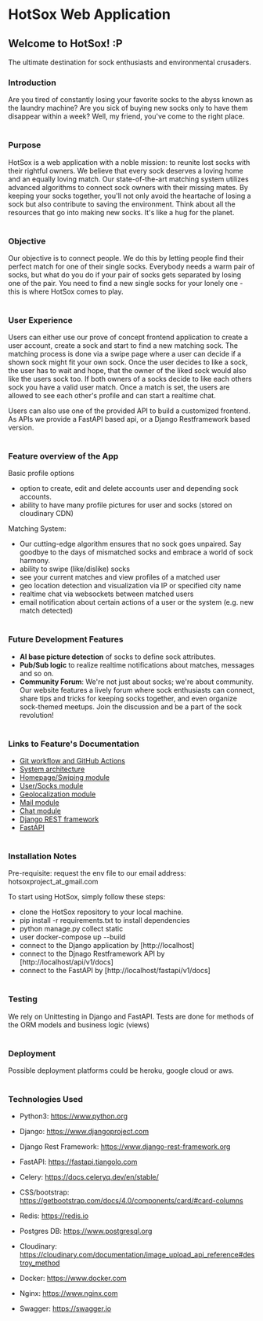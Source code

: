 # HotSox Web Application

## Welcome to HotSox! :P

The ultimate destination for sock enthusiasts and environmental crusaders.

### Introduction

Are you tired of constantly losing your favorite socks to the abyss known as the laundry machine? Are you sick of buying new socks only to have them disappear within a week? Well, my friend, you've come to the right place.
<br/><br/>

### Purpose

HotSox is a web application with a noble mission: to reunite lost socks with their rightful owners. We believe that every sock deserves a loving home and an equally loving match. Our state-of-the-art matching system utilizes advanced algorithms to connect sock owners with their missing mates. By keeping your socks together, you'll not only avoid the heartache of losing a sock but also contribute to saving the environment. Think about all the resources that go into making new socks. It's like a hug for the planet.
<br/><br/>

### Objective

Our objective is to connect people. We do this by letting people find their perfect match for one of their single socks.
Everybody needs a warm pair of socks, but what do you do if your pair of socks gets separated by losing one of the pair.
You need to find a new single socks for your lonely one - this is where HotSox comes to play.
<br/><br/>

### User Experience

Users can either use our prove of concept frontend application to create a user account, create a sock and start to find a new matching sock. The matching process is done via a swipe page where a user can decide if a shown sock might fit your own sock.
Once the user decides to like a sock, the user has to wait and hope, that the owner of the liked sock would also like the users sock too. If both owners of a socks decide to like each others sock you have a valid user match.
Once a match is set, the users are allowed to see each other's profile and can start a realtime chat.

Users can also use one of the provided API to build a customized frontend. As APIs we provide a FastAPI based api, or a Django Restframework based version.
<br/><br/>

### Feature overview of the App

Basic profile options

- option to create, edit and delete accounts user and depending sock accounts.
- ability to have many profile pictures for user and socks (stored on cloudinary CDN)

Matching System:

- Our cutting-edge algorithm ensures that no sock goes unpaired. Say goodbye to the days of mismatched socks and embrace a world of sock harmony.
- ability to swipe (like/dislike) socks
- see your current matches and view profiles of a matched user
- geo location detection and visualization via IP or specified city name
- realtime chat via websockets between matched users
- email notification about certain actions of a user or the system (e.g. new match detected)
  <br/><br/>

### Future Development Features

- **AI base picture detection** of socks to define sock attributes.
- **Pub/Sub logic** to realize realtime notifications about matches, messages and so on.
- **Community Forum**: We're not just about socks; we're about community. Our website features a lively forum where sock enthusiasts can connect, share tips and tricks for keeping socks together, and even organize sock-themed meetups. Join the discussion and be a part of the sock revolution!
  <br/><br/>

### Links to Feature's Documentation

- [Git workflow and GitHub Actions](documentation/git-documentation.md)
- [System architecture](documentation/hotsox_system_architecture.md)
- [Homepage/Swiping module](documentation/hotsox_app_home.md)
- [User/Socks module](documentation/hotsox_app_user.md)
- [Geolocalization module](documentation/hotsox_app_geo.md)
- [Mail module](documentation/hotsox_app_mail.md)
- [Chat module](documentation/hotsox_app_chat.md)
- [Django REST framework](documentation/hotsox_app_restapi.md)
- [FastAPI](documentation/hotsox_app_fastapi.md)
  <br/><br/>

### Installation Notes

Pre-requisite: request the env file to our email address: hotsoxproject_at_gmail.com

To start using HotSox, simply follow these steps:

- clone the HotSox repository to your local machine.
- pip install -r requirements.txt to install dependencies
- python manage.py collect static
- user docker-compose up --build
- connect to the Django application by [http://localhost]
- connect to the Djnago Restframework API by [http://localhost/api/v1/docs]
- connect to the FastAPI by [http://localhost/fastapi/v1/docs]
  <br/><br/>

### Testing

We rely on Unittesting in Django and FastAPI. Tests are done for methods of the ORM models and business logic (views)
<br/><br/>

### Deployment

Possible deployment platforms could be heroku, google cloud or aws.
<br/><br/>

### Technologies Used

- Python3:
  https://www.python.org

- Django:
  https://www.djangoproject.com

- Django Rest Framework:
  https://www.django-rest-framework.org

- FastAPI:
  https://fastapi.tiangolo.com

- Celery:
  https://docs.celeryq.dev/en/stable/

- CSS/bootstrap:
  https://getbootstrap.com/docs/4.0/components/card/#card-columns

- Redis:
  https://redis.io

- Postgres DB:
  https://www.postgresql.org

- Cloudinary:
  https://cloudinary.com/documentation/image_upload_api_reference#destroy_method

- Docker:
  https://www.docker.com

- Nginx:
  https://www.nginx.com

- Swagger:
  https://swagger.io
